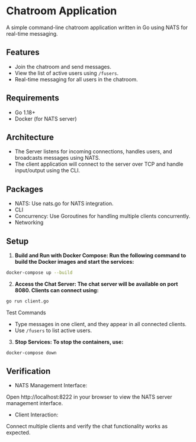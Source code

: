 # Chatroom Application

A simple command-line chatroom application written in Go using NATS for real-time messaging.

## Features
- Join the chatroom and send messages.
- View the list of active users using `/fusers`.
- Real-time messaging for all users in the chatroom.

## Requirements
- Go 1.18+
- Docker (for NATS server)

## Architecture

- The Server listens for incoming connections, handles users, and broadcasts messages using NATS.
- The client application will connect to the server over TCP and handle input/output using the CLI.

## Packages

- NATS: Use nats.go for NATS integration.
- CLI
- Concurrency: Use Goroutines for handling multiple clients concurrently.
- Networking

## Setup

1. **Build and Run with Docker Compose: Run the following command to build the Docker images and start the services:**

```bash
docker-compose up --build
```

2. **Access the Chat Server: The chat server will be available on port 8080. Clients can connect using:**

```bash
go run client.go
```

Test Commands

- Type messages in one client, and they appear in all connected clients.
- Use `/fusers` to list active users.

3. **Stop Services: To stop the containers, use:**

```bash
docker-compose down
```

## Verification

- NATS Management Interface: 

Open http://localhost:8222 in your browser to view the NATS server management interface.


- Client Interaction: 

Connect multiple clients and verify the chat functionality works as expected.
